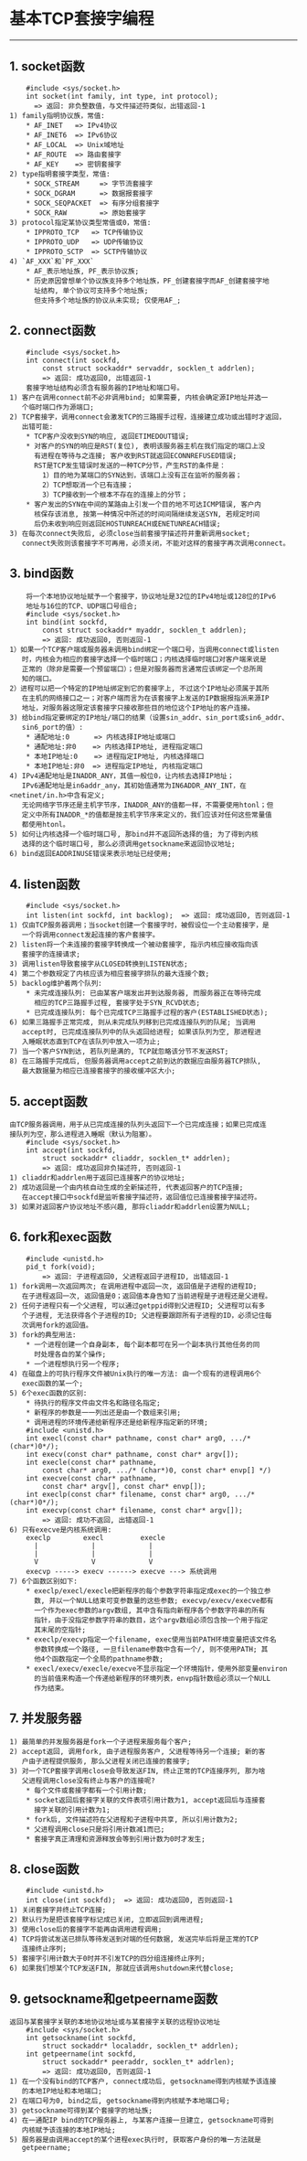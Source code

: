 # **基本TCP套接字编程**
***

## **1. socket函数**
        #include <sys/socket.h>
        int socket(int family, int type, int protocol);
          => 返回: 非负整数值，与文件描述符类似，出错返回-1
    1) family指明协议族，常值:
        * AF_INET   => IPv4协议
        * AF_INET6  => IPv6协议
        * AF_LOCAL  => Unix域地址
        * AF_ROUTE  => 路由套接字
        * AF_KEY    => 密钥套接字
    2) type指明套接字类型，常值:
        * SOCK_STREAM     => 字节流套接字
        * SOCK_DGRAM      => 数据报套接字
        * SOCK_SEQPACKET  => 有序分组套接字
        * SOCK_RAW        => 原始套接字
    3) protocol指定某协议类型常值或0，常值:
        * IPPROTO_TCP   => TCP传输协议
        * IPPROTO_UDP   => UDP传输协议
        * IPPROTO_SCTP  => SCTP传输协议
    4) `AF_XXX`和`PF_XXX`
        * AF_表示地址族, PF_表示协议族;
        * 历史原因曾想单个协议族支持多个地址族，PF_创建套接字而AF_创建套接字地
          址结构, 单个协议可支持多个地址族;
          但支持多个地址族的协议从未实现; 仅使用AF_;

## **2. connect函数**
        #include <sys/socket.h>
        int connect(int sockfd,
            const struct sockaddr* servaddr, socklen_t addrlen);
            => 返回: 成功返回0, 出错返回-1
        套接字地址结构必须含有服务器的IP地址和端口号。
    1) 客户在调用connect前不必非调用bind; 如果需要, 内核会确定源IP地址并选一
       个临时端口作为源端口;
    2) TCP套接字，调用connect会激发TCP的三路握手过程，连接建立成功或出错时才返回，
       出错可能:
        * TCP客户没收到SYN的响应, 返回ETIMEDOUT错误;
        * 对客户的SYN的响应是RST(复位), 表明该服务器主机在我们指定的端口上没
          有进程在等待与之连接; 客户收到RST就返回ECONNREFUSED错误;
          RST是TCP发生错误时发送的一种TCP分节，产生RST的条件是：
            1）目的地为某端口的SYN达到，该端口上没有正在监听的服务器；
            2）TCP想取消一个已有连接；
            3）TCP接收到一个根本不存在的连接上的分节；
        * 客户发出的SYN在中间的某路由上引发一个目的地不可达ICMP错误, 客户内
          核保存该消息, 按第一种情况中所述的时间间隔继续发送SYN, 若规定时间
          后仍未收到响应则返回EHOSTUNREACH或ENETUNREACH错误;
    3) 在每次connect失败后, 必须close当前套接字描述符并重新调用socket;
       connect失败则该套接字不可再用，必须关闭，不能对这样的套接字再次调用connect。

## **3. bind函数**
        将一个本地协议地址赋予一个套接字，协议地址是32位的IPv4地址或128位的IPv6
        地址与16位的TCP、UDP端口号组合;
        #include <sys/socket.h>
        int bind(int sockfd,
            const struct sockaddr* myaddr, socklen_t addrlen);
            => 返回: 成功返回0, 否则返回-1
    1）如果一个TCP客户端或服务器未调用bind绑定一个端口号，当调用connect或listen
       时，内核会为相应的套接字选择一个临时端口；内核选择临时端口对客户端来说是
       正常的（除非是需要一个预留端口）；但是对服务器而言通常应该绑定一个总所周
       知的端口。
    2）进程可以把一个特定的IP地址绑定到它的套接字上, 不过这个IP地址必须属于其所
       在主机的网络接口之一；对客户端而言为在该套接字上发送的IP数据报指派来源IP
       地址，对服务器这限定该套接字只接收那些目的地位这个IP地址的客户连接。
    3) 给bind指定要绑定的IP地址/端口的结果（设置sin_addr、sin_port或sin6_addr、
       sin6_port的值）:
        * 通配地址:0      => 内核选择IP地址或端口
        * 通配地址:非0    => 内核选择IP地址, 进程指定端口
        * 本地IP地址:0    => 进程指定IP地址, 内核选择端口
        * 本地IP地址:非0  => 进程指定IP地址, 内核指定端口
    4) IPv4通配地址是INADDR_ANY，其值一般位0，让内核去选择IP地址；
       IPv6通配地址是in6addr_any，其初始值通常为IN6ADDR_ANY_INT，在<netinet/in.h>中含有定义;
       无论网络字节序还是主机字节序，INADDR_ANY的值都一样，不需要使用htonl；但
       定义中所有INADDR_*的值都是按主机字节序来定义的，我们应该对任何这些常量值
       都使用htonl。
    5) 如何让内核选择一个临时端口号, 那bind并不返回所选择的值; 为了得到内核
       选择的这个临时端口号, 那么必须调用getsockname来返回协议地址;
    6) bind返回EADDRINUSE错误来表示地址已经使用;

## **4. listen函数**
        #include <sys/socket.h>
        int listen(int sockfd, int backlog);  => 返回: 成功返回0, 否则返回-1
    1) 仅由TCP服务器调用；当socket创建一个套接字时，被假设位一个主动套接字，是
       一个将调用connect发起连接的客户套接字。
    2) listen将一个未连接的套接字转换成一个被动套接字, 指示内核应接收指向该
       套接字的连接请求;
    3) 调用listen导致套接字从CLOSED转换到LISTEN状态;
    4) 第二个参数规定了内核应该为相应套接字排队的最大连接个数;
    5) backlog维护着两个队列:
        * 未完成连接队列: 已由某客户端发出并到达服务器, 而服务器正在等待完成
          相应的TCP三路握手过程, 套接字处于SYN_RCVD状态;
        * 已完成连接队列: 每个已完成TCP三路握手过程的客户(ESTABLISHED状态);
    6) 如果三路握手正常完成, 则从未完成队列移到已完成连接队列的队尾; 当调用
       accept时, 已完成连接队列中的队头返回给进程; 如果该队列为空, 那进程进
       入睡眠状态直到TCP在该队列中放入一项为止;
    7) 当一个客户SYN到达, 若队列是满的, TCP就忽略该分节不发送RST;
    8) 在三路握手完成后, 但服务器调用accept之前到达的数据应由服务器TCP排队,
       最大数据量为相应已连接套接字的接收缓冲区大小;

## **5. accept函数**
    由TCP服务器调用，用于从已完成连接的队列头返回下一个已完成连接；如果已完成连
    接队列为空，那么进程进入睡眠（默认为阻塞）。
        #include <sys/socket.h>
        int accept(int sockfd,
            struct sockaddr* cliaddr, socklen_t* addrlen);
            => 返回: 成功返回非负描述符, 否则返回-1
    1) cliaddr和addrlen用于返回已连接客户的协议地址;
    2) 成功返回是一个由内核自动生成的全新描述符, 代表返回客户的TCP连接;
       在accept接口中sockfd是监听套接字描述符，返回值位已连接套接字描述符。
    3) 如果对返回客户协议地址不感兴趣, 那将cliaddr和addrlen设置为NULL;

## **6. fork和exec函数**
        #include <unistd.h>
        pid_t fork(void);
            => 返回: 子进程返回0, 父进程返回子进程ID, 出错返回-1
    1) fork调用一次返回两次; 在调用进程中返回一次, 返回值是子进程的进程ID;
       在子进程返回一次, 返回值是0；返回值本身告知了当前进程是子进程还是父进程。
    2) 任何子进程只有一个父进程, 可以通过getppid得到父进程ID; 父进程可以有多
       个子进程, 无法获得各个子进程的ID; 父进程要跟踪所有子进程的ID，必须记住每
       次调用fork的返回值。
    3) fork的典型用法:
        * 一个进程创建一个自身副本, 每个副本都可在另一个副本执行其他任务的同
          时处理各自的某个操作;
        * 一个进程想执行另一个程序;
    4) 在磁盘上的可执行程序文件被Unix执行的唯一方法: 由一个现有的进程调用6个
       exec函数的某一个;
    5) 6个exec函数的区别:
        * 待执行的程序文件由文件名和路径名指定;
        * 新程序的参数是一一列出还是由一个数组来引用;
        * 调用进程的环境传递给新程序还是给新程序指定新的环境;
        #include <unistd.h>
        int execl(const char* pathname, const char* arg0, .../*(char*)0*/);
        int execv(const char* pathname, const char* argv[]);
        int execle(const char* pathname,
            const char* arg0, .../* (char*)0, const char* envp[] */)
        int execve(const char* pathname,
            const char* argv[], const char* envp[]);
        int execlp(const char* filename, const char* arg0, .../*(char*)0*/);
        int execvp(const char* filename, const char* argv[]);
            => 返回: 成功不返回, 出错返回-1
    6) 只有execve是内核系统调用:
        execlp        execl         execle
          |             |             |
          |             |             |
          V             V             V
        execvp -----> execv ------> execve ---> 系统调用
    7) 6个函数区别如下:
        * execlp/execl/execle把新程序的每个参数字符串指定成exec的一个独立参
          数, 并以一个NULL结束可变参数量的这些参数; execvp/execv/execve都有
          一个作为exec参数的argv数组, 其中含有指向新程序各个参数字符串的所有
          指针，由于没指定参数字符串的数目，这个argv数组必须包含按一个用于指定
          其末尾的空指针;
        * execlp/execvp指定一个filename, exec使用当前PATH环境变量把该文件名
          参数转换成一个路径, 一旦filename参数中含有一个/, 则不使用PATH; 其
          他4个函数指定一个全局的pathname参数;
        * execl/execv/execle/execve不显示指定一个环境指针，使用外部变量environ
          的当前值来构造一个传递给新程序的环境列表，envp指针数组必须以一个NULL
          作为结束。

## **7. 并发服务器**
    1) 最简单的并发服务器是fork一个子进程来服务每个客户;
    2) accept返回, 调用fork, 由子进程服务客户, 父进程等待另一个连接; 新的客
       户由子进程提供服务, 那么父进程关闭已连接的套接字;
    3) 对一个TCP套接字调用close会导致发送FIN, 终止正常的TCP连接序列, 那为啥
       父进程调用close没有终止与客户的连接呢?
        * 每个文件或套接字都有一个引用计数;
        * socket返回后套接字关联的文件表项引用计数为1, accept返回后与连接套
          接字关联的引用计数为1;
        * fork后, 文件描述符在父进程和子进程中共享, 所以引用计数为2;
        * 父进程调用close只是将引用计数减1而已;
        * 套接字真正清理和资源释放会等到引用计数为0时才发生;


## **8. close函数**
        #include <unistd.h>
        int close(int sockfd);  => 返回: 成功返回0, 否则返回-1
    1) 关闭套接字并终止TCP连接;
    2) 默认行为是把该套接字标记成已关闭, 立即返回到调用进程;
    3) 使用close后的套接字不能再由调用进程调用;
    4) TCP将尝试发送已排队等待发送到对端的任何数据, 发送完毕后将是正常的TCP
       连接终止序列;
    5) 套接字引用计数大于0时并不引发TCP的四分组连接终止序列;
    6) 如果我们想某个TCP发送FIN, 那就应该调用shutdown来代替close;


## **9. getsockname和getpeername函数**
    返回与某套接字关联的本地协议地址或与某套接字关联的远程协议地址
        #include <sys/socket.h>
        int getsockname(int sockfd,
            struct sockaddr* localaddr, socklen_t* addrlen);
        int getpeername(int sockfd,
            struct sockaddr* peeraddr, socklen_t* addrlen);
            => 返回: 成功返回0, 否则返回-1
    1) 在一个没有bind的TCP客户, connect成功后, getsockname得到内核赋予该连接
       的本地IP地址和本地端口;
    2) 在端口号为0, bind之后, getsockname得到内核赋予本地端口号;
    3) getsockname可得到某个套接字的地址族;
    4) 在一通配IP bind的TCP服务器上, 与某客户连接一旦建立, getsockname可得到
       内核赋予该连接的本地IP地址;
    5) 服务器是由调用accept的某个进程exec执行时, 获取客户身份的唯一方法就是
       getpeername;
